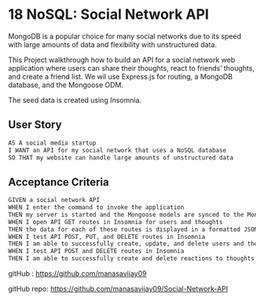 # 18 NoSQL: Social Network API



MongoDB is a popular choice for many social networks due to its speed with large amounts of data and flexibility with unstructured data. 

This Project walkthrough how  to build an API for a social network web application where users can share their thoughts, react to friends’ thoughts, and create a friend list. We wil  use Express.js for routing, a MongoDB database, and the Mongoose ODM. 

The seed data is created using Insomnia.



## User Story

```md
AS A social media startup
I WANT an API for my social network that uses a NoSQL database
SO THAT my website can handle large amounts of unstructured data
```

## Acceptance Criteria

```md
GIVEN a social network API
WHEN I enter the command to invoke the application
THEN my server is started and the Mongoose models are synced to the MongoDB database
WHEN I open API GET routes in Insomnia for users and thoughts
THEN the data for each of these routes is displayed in a formatted JSON
WHEN I test API POST, PUT, and DELETE routes in Insomnia
THEN I am able to successfully create, update, and delete users and thoughts in my database
WHEN I test API POST and DELETE routes in Insomnia
THEN I am able to successfully create and delete reactions to thoughts and add and remove friends to a user’s friend list
```




gitHub : https://github.com/manasavijay09

gitHub repo: https://github.com/manasavijay09/Social-Network-API





